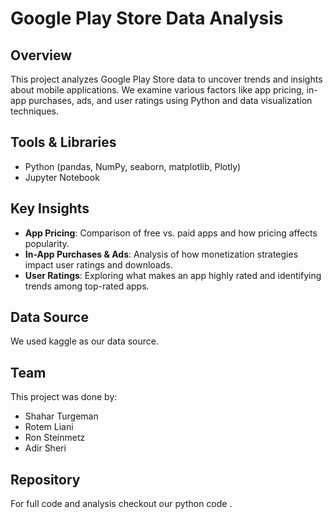 # Google Play Store Data Analysis

## Overview
This project analyzes Google Play Store data to uncover trends and insights about mobile applications. We examine various factors like app pricing, in-app purchases, ads, and user ratings using Python and data visualization techniques.

## Tools & Libraries
- Python (pandas, NumPy, seaborn, matplotlib, Plotly)
- Jupyter Notebook

## Key Insights
- **App Pricing**: Comparison of free vs. paid apps and how pricing affects popularity.
- **In-App Purchases & Ads**: Analysis of how monetization strategies impact user ratings and downloads.
- **User Ratings**: Exploring what makes an app highly rated and identifying trends among top-rated apps.

## Data Source
We used kaggle as our data source. 

## Team
This project was done by:
- Shahar Turgeman
- Rotem Liani
- Ron Steinmetz
- Adir Sheri

## Repository
For full code and analysis checkout our python code .
